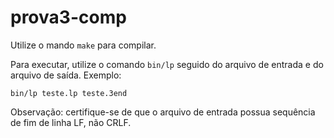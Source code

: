 # prova3-comp
 
Utilize o mando `make` para compilar.

Para executar, utilize o comando `bin/lp` seguido do arquivo de entrada e do arquivo de saída. Exemplo:

```
bin/lp teste.lp teste.3end
```

Observação: certifique-se de que o arquivo de entrada possua sequência de fim de linha LF, não CRLF.